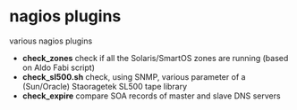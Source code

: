 # nagios plugins

various nagios plugins

+ **check_zones** check if all the Solaris/SmartOS zones are running (based on Aldo Fabi script)
+ **check_sl500.sh** check, using SNMP, various parameter of a (Sun/Oracle) Staoragetek SL500 tape library
+ **check_expire** compare SOA records of master and slave DNS servers
